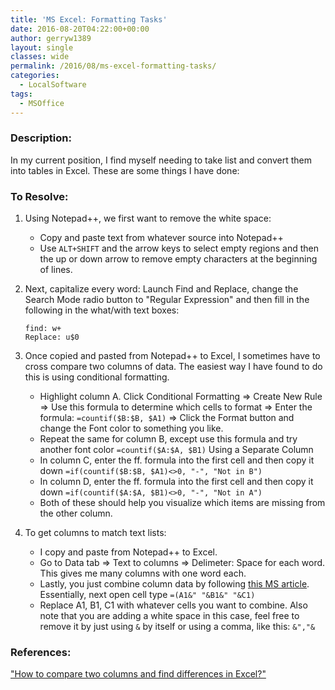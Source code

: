 ```yaml
---
title: 'MS Excel: Formatting Tasks'
date: 2016-08-20T04:22:00+00:00
author: gerryw1389
layout: single
classes: wide
permalink: /2016/08/ms-excel-formatting-tasks/
categories:
  - LocalSoftware
tags:
  - MSOffice
---
```

<!--more-->

### Description:

In my current position, I find myself needing to take list and convert them into tables in Excel. These are some things I have done:

### To Resolve:

1. Using Notepad++, we first want to remove the white space:
   - Copy and paste text from whatever source into Notepad++
   - Use `ALT+SHIFT` and the arrow keys to select empty regions and then the up or down arrow to remove empty characters at the beginning of lines.

2. Next, capitalize every word: Launch Find and Replace, change the Search Mode radio button to "Regular Expression" and then fill in the following in the what/with text boxes:

   ```escape
   find: w+  
   Replace: u$0
   ```

3. Once copied and pasted from Notepad++ to Excel, I sometimes have to cross compare two columns of data. The easiest way I have found to do this is using conditional formatting.

   - Highlight column A. Click Conditional Formatting => Create New Rule => Use this formula to determine which cells to format => Enter the formula: `=countif($B:$B, $A1)` => Click the Format button and change the Font color to something you like.
   - Repeat the same for column B, except use this formula and try another font color `=countif($A:$A, $B1)` Using a Separate Column
   - In column C, enter the ff. formula into the first cell and then copy it down `=if(countif($B:$B, $A1)<>0, "-", "Not in B")`
   - In column D, enter the ff. formula into the first cell and then copy it down `=if(countif($A:$A, $B1)<>0, "-", "Not in A")`
   - Both of these should help you visualize which items are missing from the other column.

4. To get columns to match text lists:

   - I copy and paste from Notepad++ to Excel.
   - Go to Data tab => Text to columns => Delimeter: Space for each word. This gives me many columns with one word each.
   - Lastly, you just combine column data by following [this MS article](https://support.office.com/en-us/article/Combine-text-from-two-or-more-cells-into-one-cell-81ba0946-ce78-42ed-b3c3-21340eb164a6).
   Essentially, next open cell type `=(A1&" "&B1&" "&C1)`
   - Replace A1, B1, C1 with whatever cells you want to combine. Also note that you are adding a white space in this case, feel free to remove it by just using `&` by itself or using a comma, like this: `&","&`


### References:

["How to compare two columns and find differences in Excel?"](http://superuser.com/questions/289650/how-to-compare-two-columns-and-find-differences-in-excel)